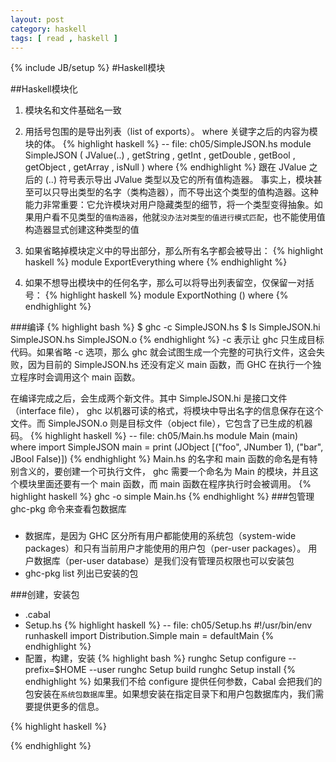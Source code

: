```yaml
---
layout: post 
category: haskell 
tags: [ read , haskell ]
---
```

{% include JB/setup %}
#Haskell模块

##Haskell模块化

1. 模块名和文件基础名一致
2. 用括号包围的是导出列表（list of exports）。 where 关键字之后的内容为模块的体。 
{% highlight haskell %}
-- file: ch05/SimpleJSON.hs
module SimpleJSON
    (
        JValue(..)
    ,   getString
    ,   getInt
    ,   getDouble
    ,   getBool
    ,   getObject
    ,   getArray
    ,   isNull
    ) where
{% endhighlight %}
跟在 JValue 之后的 (..) 符号表示导出 JValue 类型以及它的所有值构造器。
事实上，模块甚至可以只导出类型的名字（类构造器），而不导出这个类型的值构造器。这种能力非常重要：它允许模块对用户隐藏类型的细节，将一个类型变得抽象。如果用户看不见类型的`值构造器`，他就`没办法对类型的值进行模式匹配`，也不能使用值构造器显式创建这种类型的值

3. 如果省略掉模块定义中的导出部分，那么所有名字都会被导出：
{% highlight haskell %}
module ExportEverything where
{% endhighlight %}

4. 如果不想导出模块中的任何名字，那么可以将导出列表留空，仅保留一对括号：
{% highlight haskell %}
module ExportNothing () where
{% endhighlight %}

###编译
{% highlight bash %}
$ ghc -c SimpleJSON.hs
$ ls
SimpleJSON.hi  SimpleJSON.hs  SimpleJSON.o
{% endhighlight %}
-c 表示让 ghc 只生成目标代码。如果省略 -c 选项，那么 ghc 就会试图生成一个完整的可执行文件，这会失败，因为目前的 SimpleJSON.hs 还没有定义 main 函数，而 GHC 在执行一个独立程序时会调用这个 main 函数。

在编译完成之后，会生成两个新文件。其中 SimpleJSON.hi 是接口文件（interface file）， ghc 以机器可读的格式，将模块中导出名字的信息保存在这个文件。而 SimpleJSON.o 则是目标文件（object file），它包含了已生成的机器码。
{% highlight haskell %}
-- file: ch05/Main.hs
module Main (main) where
import SimpleJSON
main = print (JObject [("foo", JNumber 1), ("bar", JBool False)])
{% endhighlight %}
Main.hs 的名字和 main 函数的命名是有特别含义的，要创建一个可执行文件， ghc 需要一个命名为 Main 的模块，并且这个模块里面还要有一个 main 函数，而 main 函数在程序执行时会被调用。
{% highlight haskell %}
ghc -o simple Main.hs
{% endhighlight %}
###包管理
ghc-pkg 命令来查看包数据库
### 
* 数据库，是因为 GHC 区分所有用户都能使用的系统包（system-wide packages）和只有当前用户才能使用的用户包（per-user packages）。 用户数据库（per-user database）是我们没有管理员权限也可以安装包
* ghc-pkg list 列出已安装的包


###创建，安装包
* .cabal
*  Setup.hs
{% highlight haskell %}
-- file: ch05/Setup.hs
#!/usr/bin/env runhaskell
import Distribution.Simple
main = defaultMain
{% endhighlight %}
* 配置，构建，安装
{% highlight bash %}
runghc Setup configure --prefix=$HOME --user
runghc Setup build
runghc Setup install
{% endhighlight %}
如果我们不给 configure 提供任何参数，Cabal 会把我们的包安装在`系统包数据库`里。如果想安装在指定目录下和用户包数据库内，我们需要提供更多的信息。

{% highlight haskell %}

{% endhighlight %}

